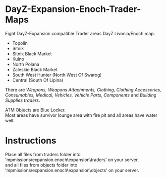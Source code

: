# DayZ-Expansion-Enoch-Trader-Maps

Eight DayZ-Expansion compatible Trader areas DayZ Livonia/Enoch map.

* Topolin
* Sitnik
* Sitnik Black Market
* Kulno
* North Polana
* Zaleskie Black Market
* South West Hunter (North West Of Swarog)
* Central (South Of Lipina)

There are _Weapons, Weapons Attachments, Clothing, Clothing Accessories, Consumables, Medical, Vehicles, Vehicle Parts, Components_ and _Building Supplies traders_.

ATM Objects are Blue Locker.
<br />Most areas have survivor lounge area with fire pit and all areas have water well.

# Instructions
Place all files from traders folder into 'mpmissions\expansion.enoch\expansion\traders\' on your server,<br />
and all files from objects folder into 'mpmissions\expansion.enoch\expansion\objects\' on your server.



